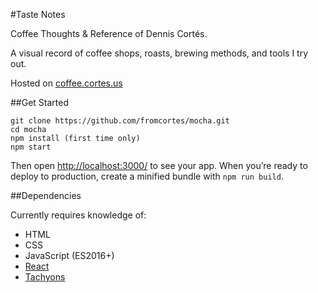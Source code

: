 #Taste Notes

Coffee Thoughts & Reference of Dennis Cortés.

A visual record of coffee shops, roasts, brewing methods, and tools I try out.

Hosted on [coffee.cortes.us](http://coffee.cortes.us)

##Get Started

```
git clone https://github.com/fromcortes/mocha.git
cd mocha
npm install (first time only)
npm start
```

Then open [http://localhost:3000/](http://localhost:3000/) to see your app.
When you’re ready to deploy to production, create a minified bundle with `npm run build`.


##Dependencies

Currently requires knowledge of:
- HTML
- CSS
- JavaScript (ES2016+)
- [React](https://facebook.github.io/react)
- [Tachyons](http://tachyons.io)
